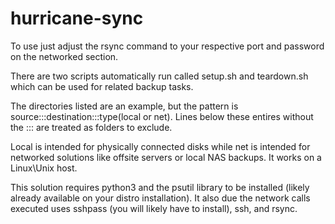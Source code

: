 # hurricane-sync

To use just adjust the rsync command to your respective port and password on the networked section.

There are two scripts automatically run called setup.sh and teardown.sh which can be used for related backup tasks.

The directories listed are an example, but the pattern is source:::destination:::type(local or net). Lines below these entires without the ::: are treated as folders to exclude.

Local is intended for physically connected disks while net is intended for networked solutions like offsite servers or local NAS backups. It works on a Linux\Unix host.

This solution requires python3 and the psutil library to be installed (likely already available on your distro installation). It also due the network calls executed uses sshpass (you will likely have to install), ssh, and rsync.
